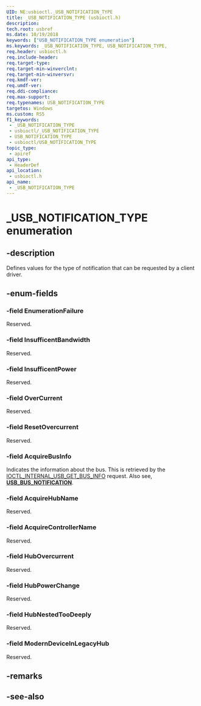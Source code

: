 ```yaml
---
UID: NE:usbioctl._USB_NOTIFICATION_TYPE
title: _USB_NOTIFICATION_TYPE (usbioctl.h)
description: 
tech.root: usbref
ms.date: 10/19/2018
keywords: ["USB_NOTIFICATION_TYPE enumeration"]
ms.keywords: _USB_NOTIFICATION_TYPE, USB_NOTIFICATION_TYPE,
req.header: usbioctl.h
req.include-header: 
req.target-type: 
req.target-min-winverclnt: 
req.target-min-winversvr: 
req.kmdf-ver: 
req.umdf-ver: 
req.ddi-compliance: 
req.max-support: 
req.typenames: USB_NOTIFICATION_TYPE
targetos: Windows
ms.custom: RS5
f1_keywords:
 - _USB_NOTIFICATION_TYPE
 - usbioctl/_USB_NOTIFICATION_TYPE
 - USB_NOTIFICATION_TYPE
 - usbioctl/USB_NOTIFICATION_TYPE
topic_type:
 - apiref
api_type:
 - HeaderDef
api_location:
 - usbioctl.h
api_name:
 - _USB_NOTIFICATION_TYPE
---
```


# _USB_NOTIFICATION_TYPE enumeration


## -description

Defines values for the type of notification that can be requested by a client driver.

## -enum-fields

### -field EnumerationFailure

Reserved.

### -field InsufficentBandwidth

Reserved.

### -field InsufficentPower

Reserved.

### -field OverCurrent

Reserved.

### -field ResetOvercurrent

Reserved.

### -field AcquireBusInfo

Indicates the information about the bus. This is retrieved by the [IOCTL_INTERNAL_USB_GET_BUS_INFO](ni-usbioctl-ioctl_internal_usb_get_bus_info.md) request. Also see, [**USB_BUS_NOTIFICATION**](ns-usbioctl-_usb_bus_notification.md).

### -field AcquireHubName

Reserved.

### -field AcquireControllerName

Reserved.

### -field HubOvercurrent

Reserved.

### -field HubPowerChange

Reserved.

### -field HubNestedTooDeeply

Reserved.

### -field ModernDeviceInLegacyHub

Reserved.

## -remarks

## -see-also

